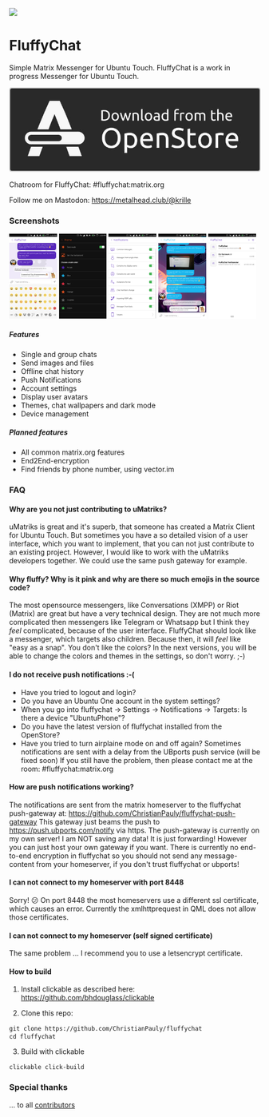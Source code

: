 ![](https://i.imgur.com/wi7RlVt.png)

# FluffyChat

Simple Matrix Messenger for Ubuntu Touch.
FluffyChat is a work in progress Messenger for Ubuntu Touch.

<a href="https://open-store.io/app/fluffychat.christianpauly"><img src="/docs/downloadButton.jpg" /></a>

Chatroom for FluffyChat: #fluffychat:matrix.org

Follow me on Mastodon: https://metalhead.club/@krille

### Screenshots

<p>
  <img src="/docs/screenshots/screenshot20180710_172017850.png" width="19%" />
  <img src="/docs/screenshots/screenshot20180710_172051018.png" width="19%" />
  <img src="/docs/screenshots/screenshot20180710_172126491.png" width="19%" />
  <img src="/docs/screenshots/screenshot20180710_172212362.png" width="19%" />
  <img src="/docs/screenshots/screenshot20180710_172240709.png" width="19%" />
</p>

##### Features
 * Single and group chats
 * Send images and files
 * Offline chat history
 * Push Notifications
 * Account settings
 * Display user avatars
 * Themes, chat wallpapers and dark mode
 * Device management

##### Planned features
 * All common matrix.org features
 * End2End-encryption
 * Find friends by phone number, using vector.im

### FAQ

#### Why are you not just contributing to uMatriks?
uMatriks is great and it's superb, that someone has created a Matrix Client for Ubuntu Touch. But sometimes you have a so
detailed vision of a user interface, which you want to implement, that you can not just contribute to an existing project.
However, I would like to work with the uMatriks developers together. We could use the same push gateway for example.

#### Why fluffy? Why is it pink and why are there so much emojis in the source code?
The most opensource messengers, like Conversations (XMPP) or Riot (Matrix) are great but have a very technical design. They are not much more complicated then messengers like Telegram or Whatsapp but I think they *feel* complicated, because of the user interface.
FluffyChat should look like a messenger, which targets also children. Because then, it will *feel* like "easy as a snap".
You don't like the colors? In the next versions, you will be able to change the colors and themes in the settings, so don't worry. ;-)

#### I do not receive push notifications :-(
 * Have you tried to logout and login?
 * Do you have an Ubuntu One account in the system settings?
 * When you go into fluffychat -> Settings -> Notifications -> Targets: Is there a device "UbuntuPhone"?
 * Do you have the latest version of fluffychat installed from the OpenStore?
 * Have you tried to turn airplaine mode on and off again? Sometimes notifications are sent with a delay from the UBports push service (will be fixed soon)
 If you still have the problem, then please contact me at the room: #fluffychat:matrix.org

#### How are push notifications working?
The notifications are sent from the matrix homeserver to the fluffychat push-gateway at: https://github.com/ChristianPauly/fluffychat-push-gateway
This gateway just beams the push to https://push.ubports.com/notify via https. The push-gateway is currently on my own server! I am NOT saving any data! It is just forwarding! However you can just host your own gateway if you want. There is currently no end-to-end encryption in fluffychat so you should not send any message-content from your homeserver, if you don't trust fluffychat or ubports!

#### I can not connect to my homeserver with port 8448
Sorry! 😕 On port 8448 the most homeservers use a different ssl certificate, which causes an error. Currently the xmlhttprequest in QML
does not allow those certificates.

#### I can not connect to my homeserver (self signed certificate)
The same problem ... I recommend you to use a letsencrypt certificate.

#### How to build

1. Install clickable as described here: https://github.com/bhdouglass/clickable

2. Clone this repo:
```
git clone https://github.com/ChristianPauly/fluffychat
cd fluffychat
```

3. Build with clickable
```
clickable click-build
```

### Special thanks
... to all [contributors](https://github.com/ChristianPauly/fluffychat/graphs/contributors)
